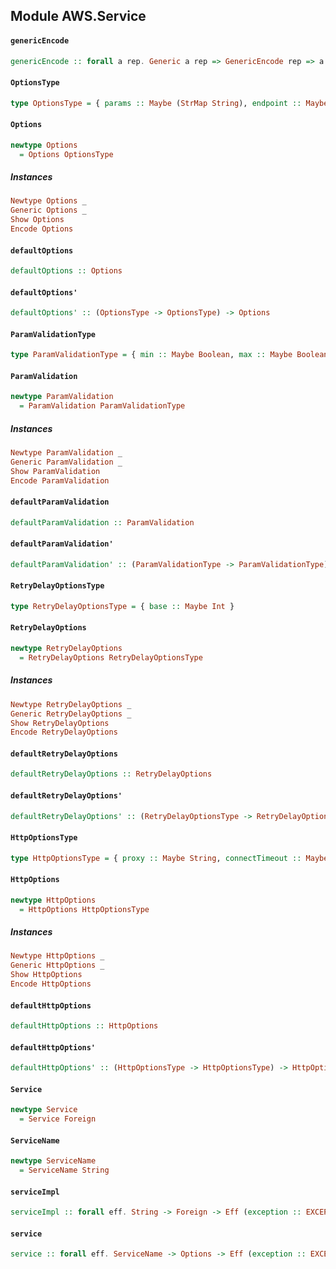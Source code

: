 ## Module AWS.Service

#### `genericEncode`

``` purescript
genericEncode :: forall a rep. Generic a rep => GenericEncode rep => a -> Foreign
```

#### `OptionsType`

``` purescript
type OptionsType = { params :: Maybe (StrMap String), endpoint :: Maybe String, accessKeyId :: Maybe String, secretAccessKey :: Maybe String, region :: Maybe String, maxRetries :: Maybe Int, maxRedirects :: Maybe Int, sslEnabled :: Maybe Boolean, paramValidation :: Maybe ParamValidation, computeChecksums :: Maybe Boolean, convertResponseTypes :: Maybe Boolean, correctClockSkew :: Maybe Boolean, s3ForcePathStyle :: Maybe Boolean, s3BucketEndpoint :: Maybe Boolean, s3DisableBodySigning :: Maybe Boolean, retryDelayOptions :: Maybe RetryDelayOptions, httpOptions :: Maybe HttpOptions, apiVersion :: Maybe String, apiVersions :: Maybe (StrMap String), systemClockOffset :: Maybe Int, signatureVersion :: Maybe String, signatureCache :: Maybe Boolean, dynamoDbCrc32 :: Maybe Boolean }
```

#### `Options`

``` purescript
newtype Options
  = Options OptionsType
```

##### Instances
``` purescript
Newtype Options _
Generic Options _
Show Options
Encode Options
```

#### `defaultOptions`

``` purescript
defaultOptions :: Options
```

#### `defaultOptions'`

``` purescript
defaultOptions' :: (OptionsType -> OptionsType) -> Options
```

#### `ParamValidationType`

``` purescript
type ParamValidationType = { min :: Maybe Boolean, max :: Maybe Boolean, pattern :: Maybe Boolean, enum :: Maybe Boolean }
```

#### `ParamValidation`

``` purescript
newtype ParamValidation
  = ParamValidation ParamValidationType
```

##### Instances
``` purescript
Newtype ParamValidation _
Generic ParamValidation _
Show ParamValidation
Encode ParamValidation
```

#### `defaultParamValidation`

``` purescript
defaultParamValidation :: ParamValidation
```

#### `defaultParamValidation'`

``` purescript
defaultParamValidation' :: (ParamValidationType -> ParamValidationType) -> ParamValidation
```

#### `RetryDelayOptionsType`

``` purescript
type RetryDelayOptionsType = { base :: Maybe Int }
```

#### `RetryDelayOptions`

``` purescript
newtype RetryDelayOptions
  = RetryDelayOptions RetryDelayOptionsType
```

##### Instances
``` purescript
Newtype RetryDelayOptions _
Generic RetryDelayOptions _
Show RetryDelayOptions
Encode RetryDelayOptions
```

#### `defaultRetryDelayOptions`

``` purescript
defaultRetryDelayOptions :: RetryDelayOptions
```

#### `defaultRetryDelayOptions'`

``` purescript
defaultRetryDelayOptions' :: (RetryDelayOptionsType -> RetryDelayOptionsType) -> RetryDelayOptions
```

#### `HttpOptionsType`

``` purescript
type HttpOptionsType = { proxy :: Maybe String, connectTimeout :: Maybe Int, timeout :: Maybe Int, xhrAsync :: Maybe Boolean, xhrWithCredentials :: Maybe Boolean }
```

#### `HttpOptions`

``` purescript
newtype HttpOptions
  = HttpOptions HttpOptionsType
```

##### Instances
``` purescript
Newtype HttpOptions _
Generic HttpOptions _
Show HttpOptions
Encode HttpOptions
```

#### `defaultHttpOptions`

``` purescript
defaultHttpOptions :: HttpOptions
```

#### `defaultHttpOptions'`

``` purescript
defaultHttpOptions' :: (HttpOptionsType -> HttpOptionsType) -> HttpOptions
```

#### `Service`

``` purescript
newtype Service
  = Service Foreign
```

#### `ServiceName`

``` purescript
newtype ServiceName
  = ServiceName String
```

#### `serviceImpl`

``` purescript
serviceImpl :: forall eff. String -> Foreign -> Eff (exception :: EXCEPTION | eff) Foreign
```

#### `service`

``` purescript
service :: forall eff. ServiceName -> Options -> Eff (exception :: EXCEPTION | eff) Service
```


